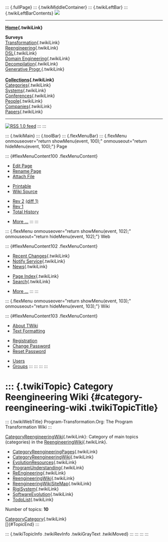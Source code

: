 ::: {.fullPage}
::: {.twikiMiddleContainer}
::: {.twikiLeftBar}
::: {.twikiLeftBarContents}
![](../pub/transformation.gif)

------------------------------------------------------------------------

**[Home](WebHome){.twikiLink}**

**Surveys**\
[Transformation](ProgramTransformation){.twikiLink}\
[Reengineering](ReengineeringWiki){.twikiLink}\
[DSL](DomainSpecificLanguages){.twikiLink}\
[Domain Engineering](DomainEngineering){.twikiLink}\
[Decompilation](DeCompilation){.twikiLink}\
[Generative Progr.](GenerativeProgrammingWiki){.twikiLink}\
\
**[Collections](CategoryCollection){.twikiLink}**\
[Categories](CategoryCategory){.twikiLink}\
[Systems](TransformationSystems){.twikiLink}\
[Conferences](TransformationConferences){.twikiLink}\
[People](TransformationPeople){.twikiLink}\
[Companies](TransformationCompanies){.twikiLink}\
[Papers](CategoryPaper){.twikiLink}

------------------------------------------------------------------------

[![](../pub/rss.gif "RSS 1.0 feed")](WebRss@skin=rss)
:::
:::

::: {.twikiMain}
::: {.toolBar}
::: {.flexMenuBar}
::: {.flexMenu onmouseover="return showMenu(event, 100);" onmouseout="return hideMenu(event, 100);"}
Page

::: {#flexMenuContent100 .flexMenuContent}
-   [Edit
    Page](http://www.program-transformation.org/edit/Transform/CategoryReengineeringWiki?t=1536826281)
-   [Rename
    Page](http://www.program-transformation.org/rename/Transform/CategoryReengineeringWiki)
-   [Attach
    File](http://www.program-transformation.org/attach/Transform/CategoryReengineeringWiki)

<!-- -->

-   [Printable](http://www.program-transformation.org/view/Transform/CategoryReengineeringWiki?skin=print.pattern)
-   [Wiki
    Source](http://www.program-transformation.org/view/Transform/CategoryReengineeringWiki?skin=text&raw=on&contenttype=text/plain)

<!-- -->

-   [Rev
    2](http://www.program-transformation.org/view/Transform/CategoryReengineeringWiki?rev=1.2)
    [(diff 1)](http://www.program-transformation.org/rdiff/Transform/CategoryReengineeringWiki?rev1=1.2&rev2=1.1)
-   [Rev
    1](http://www.program-transformation.org/view/Transform/CategoryReengineeringWiki?rev=1.1)
-   [Total
    History](http://www.program-transformation.org/rdiff/Transform/CategoryReengineeringWiki)

<!-- -->

-   [More
    \...](http://www.program-transformation.org/oops/Transform/CategoryReengineeringWiki?template=oopsmore&param1=1.2&param2=1.2)
:::
:::

::: {.flexMenu onmouseover="return showMenu(event, 102);" onmouseout="return hideMenu(event, 102);"}
Web

::: {#flexMenuContent102 .flexMenuContent}
-   [Recent Changes](WebChanges){.twikiLink}
-   [Notify Service](WebNotify){.twikiLink}
-   [News](WebNews){.twikiLink}

<!-- -->

-   [Page Index](WebIndex){.twikiLink}
-   [Search](WebSearch){.twikiLink}

<!-- -->

-   [More
    \...](http://www.program-transformation.org/oops/Transform/CategoryReengineeringWiki?template=oopsmore&param1=1.2&param2=1.2)
:::
:::

::: {.flexMenu onmouseover="return showMenu(event, 103);" onmouseout="return hideMenu(event, 103);"}
Wiki

::: {#flexMenuContent103 .flexMenuContent}
-   [About
    TWiki](http://www.program-transformation.org/view/TWiki/WebHome)
-   [Text
    Formatting](http://www.program-transformation.org/view/TWiki/TextFormattingRules)

<!-- -->

-   [Registration](http://www.program-transformation.org/view/TWiki/TWikiRegistration)
-   [Change
    Password](http://www.program-transformation.org/view/TWiki/ChangePassword)
-   [Reset
    Password](http://www.program-transformation.org/view/TWiki/ResetPassword)

<!-- -->

-   [Users](http://www.program-transformation.org/view/Main/TWikiUsers)
-   [Groups](http://www.program-transformation.org/view/Main/TWikiGroups)
:::
:::
:::
:::

::: {.twikiTopic}
Category Reengineering Wiki {#category-reengineering-wiki .twikiTopicTitle}
===========================

::: {.twikiWebTitle}
Program-Transformation.Org: The Program Transformation Wiki
:::

[CategoryReengineeringWiki](CategoryReengineeringWiki){.twikiLink}:
Category of main topics (categories) in the
[ReengineeringWiki](ReengineeringWiki){.twikiLink}.

-   [CategoryReengineeringPages](CategoryReengineeringPages){.twikiLink}
-   [CategoryReengineeringWiki](CategoryReengineeringWiki){.twikiLink}
-   [EvolutionResources](EvolutionResources){.twikiLink}
-   [ProgramUnderstanding](ProgramUnderstanding){.twikiLink}
-   [ReEngineering](ReEngineering){.twikiLink}
-   [ReengineeringWiki](ReengineeringWiki){.twikiLink}
-   [ReengineeringWikiSiteMap](ReengineeringWikiSiteMap){.twikiLink}
-   [RigiSystem](RigiSystem){.twikiLink}
-   [SoftwareEvolution](SoftwareEvolution){.twikiLink}
-   [TodoList](TodoList){.twikiLink}

Number of topics: **10**

[CategoryCategory](CategoryCategory){.twikiLink}\
[]{#TopicEnd}
:::

::: {.twikiTopicInfo .twikiRevInfo .twikiGrayText .twikiMoved}
:::
:::
:::
:::
